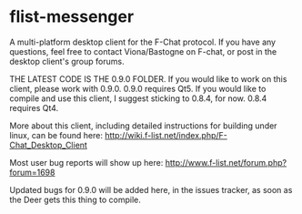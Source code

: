 flist-messenger
===============

A multi-platform desktop client for the F-Chat protocol. If you have any questions, feel free to contact Viona/Bastogne on F-chat, or post in the desktop client's group forums.

THE LATEST CODE IS THE 0.9.0 FOLDER. 
If you would like to work on this client, please work with 0.9.0. 0.9.0 requires Qt5. 
If you would like to compile and use this client, I suggest sticking to 0.8.4, for now. 0.8.4 requires Qt4.

More about this client, including detailed instructions for building under linux, can be found here: http://wiki.f-list.net/index.php/F-Chat_Desktop_Client

Most user bug reports will show up here: http://www.f-list.net/forum.php?forum=1698

Updated bugs for 0.9.0 will be added here, in the issues tracker, as soon as the Deer gets this thing to compile. 
